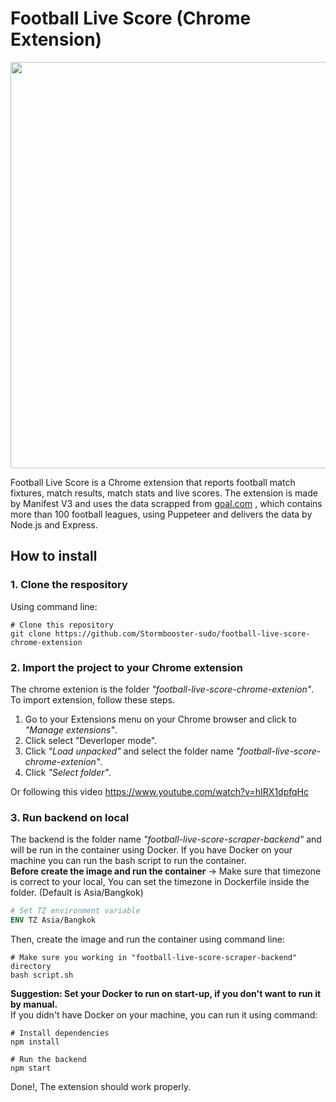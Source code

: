 # Football Live Score (Chrome Extension)
<div align="center">
  <image width="650" src="https://github.com/Stormbooster-sudo/football-live-score-chrome-extension/assets/77887797/329a6613-df99-489a-8fb0-7406282abb10">
</div>

Football Live Score is a Chrome extension that reports football match fixtures, match results, match stats and live scores. The extension is made by Manifest V3 and uses the data scrapped from <a href="https://www.goal.com" target="_blank">goal.com</a>
, which contains more than 100  football leagues, using Puppeteer and delivers the data by Node.js and Express.
## How to install
### 1. Clone the respository
Using command line:
```
# Clone this repository
git clone https://github.com/Stormbooster-sudo/football-live-score-chrome-extension
```
### 2. Import the project to your Chrome extension
The chrome extenion is the folder *"football-live-score-chrome-extenion"*. To import extension, follow these steps.
1. Go to your Extensions menu on your Chrome browser and click to *"Manage extensions"*.
2. Click select "Deverloper mode".
3. Click *"Load unpacked"* and select the folder name *"football-live-score-chrome-extenion"*.
4. Click *"Select folder"*.

Or following this video https://www.youtube.com/watch?v=hIRX1dpfqHc
### 3. Run backend on local
The backend is the folder name *"football-live-score-scraper-backend"* and will be run in the container using Docker. If you have Docker on your machine you can run the bash script to run the container.<br/>
**Before create the image and run the container** -> Make sure that timezone is correct to your local, You can set the timezone in Dockerfile inside the folder. (Default is Asia/Bangkok)
 ```Dockerfile
 # Set TZ environment variable
ENV TZ Asia/Bangkok
 ```
  Then, create the image and run the container using command line: 
 ```
 # Make sure you working in "football-live-score-scraper-backend" directory 
 bash script.sh
 ```
**Suggestion: Set your Docker to run on start-up, if you don't want to run it by manual.** <br/>
 If you didn't have Docker on your machine, you can run it using command:
 ```
# Install dependencies
npm install

# Run the backend
npm start
 ```
 Done!, The extension should work properly.

